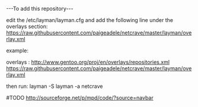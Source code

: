 ---To add this repository---

edit the /etc/layman/layman.cfg and add the following line under the overlays section: https://raw.githubusercontent.com/paigeadele/netcrave/master/layman/overlay.xml

example: 

overlays  : http://www.gentoo.org/proj/en/overlays/repositories.xml
	    https://raw.githubusercontent.com/paigeadele/netcrave/master/layman/overlay.xml

then run: 
layman -S 
layman -a netcrave


#TODO
http://sourceforge.net/p/mpd/code/?source=navbar
